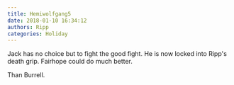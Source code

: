 ```yaml
---
title: Hemiwolfgang5
date: 2018-01-10 16:34:12
authors: Ripp
categories: Holiday
---
```


 Jack has no choice but to fight the good fight. He is now locked into Ripp's death grip. Fairhope could do much better.















Than Burrell.